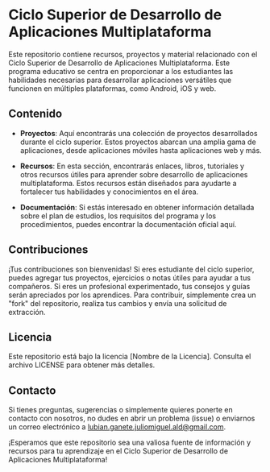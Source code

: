 # Ciclo Superior de Desarrollo de Aplicaciones Multiplataforma

Este repositorio contiene recursos, proyectos y material relacionado con el Ciclo Superior de Desarrollo de Aplicaciones Multiplataforma. Este programa educativo se centra en proporcionar a los estudiantes las habilidades necesarias para desarrollar aplicaciones versátiles que funcionen en múltiples plataformas, como Android, iOS y web.

## Contenido

- **Proyectos**: Aquí encontrarás una colección de proyectos desarrollados durante el ciclo superior. Estos proyectos abarcan una amplia gama de aplicaciones, desde aplicaciones móviles hasta aplicaciones web y más.

- **Recursos**: En esta sección, encontrarás enlaces, libros, tutoriales y otros recursos útiles para aprender sobre desarrollo de aplicaciones multiplataforma. Estos recursos están diseñados para ayudarte a fortalecer tus habilidades y conocimientos en el área.

- **Documentación**: Si estás interesado en obtener información detallada sobre el plan de estudios, los requisitos del programa y los procedimientos, puedes encontrar la documentación oficial aquí.

## Contribuciones

¡Tus contribuciones son bienvenidas! Si eres estudiante del ciclo superior, puedes agregar tus proyectos, ejercicios o notas útiles para ayudar a tus compañeros. Si eres un profesional experimentado, tus consejos y guías serán apreciados por los aprendices. Para contribuir, simplemente crea un "fork" del repositorio, realiza tus cambios y envía una solicitud de extracción.

## Licencia

Este repositorio está bajo la licencia [Nombre de la Licencia]. Consulta el archivo LICENSE para obtener más detalles.

## Contacto

Si tienes preguntas, sugerencias o simplemente quieres ponerte en contacto con nosotros, no dudes en abrir un problema (issue) o enviarnos un correo electrónico a lubian.ganete.juliomiguel.ald@gmail.com.

¡Esperamos que este repositorio sea una valiosa fuente de información y recursos para tu aprendizaje en el Ciclo Superior de Desarrollo de Aplicaciones Multiplataforma!
